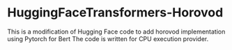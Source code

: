 # HuggingFaceTransformers-Horovod
This is a modification of Hugging Face code to add horovod implementation using Pytorch for Bert
The code is written for CPU execution provider.
